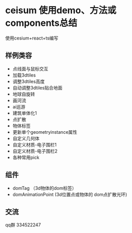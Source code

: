 # ceisum 使用demo、方法或components总结

使用cesium+react+ts编写

## 样例类容
- 点线面与鼠标交互
- 加载3dtiles
- 调整3dtiles高度
- 自动调整3dtiles贴合地面
- 地球自旋转
- 画河流
- ai巡游
- 建筑单体化1
- 点扩散
- 物体标签
- 更新单个geometryinstance属性
- 自定义几何体
- 自定义材质-电子围栏1
- 自定义材质-电子围栏2
- 各种常用pick


## 组件
- domTag （3d物体的dom标签）
- domAnimationPoint (3d位置点或物体的 dom点扩散光环)


## 交流

qq群 334522247
